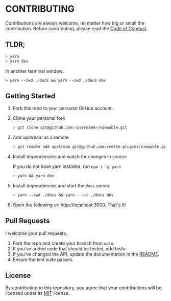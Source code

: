 # CONTRIBUTING

Contributions are always welcome, no matter how big or small the contribution. Before contributing, please read the [Code of Conduct](COC.md).

## TLDR;

```js
> yarn
> yarn dev
```

In another terminal window:

```
> yarn --cwd ./docs && yarn --cwd ./docs dev
```

## Getting Started

1. Fork this repo to your personal GitHub account.

1. Clone your personal fork

   ```sh
   > git clone git@github.com:<username>/viewable.git
   ```

1. Add upstream as a remote

   ```sh
   > git remote add upstream git@github.com:svelte-plugins/viewable.git
   ```


1. Install dependencies and watch for changes in source
   
   If you do not have yarn installed, run `npm i -g yarn`

   ```sh
   > yarn && yarn dev
   ```

1. Install dependencies and start the `docs` server

   ```sh
   > yarn --cwd ./docs && yarn --cwd ./docs dev
   ```

1. Open the following url http://localhost:3000. That's it!
   
## Pull Requests

I welcome your pull requests.

1. Fork the repo and create your branch from `main`.
2. If you've added code that should be tested, add tests.
3. If you've changed the API, update the documentation in the [README](README).
4. Ensure the test suite passes.

## License

By contributing to this repository, you agree that your contributions will be licensed
under its [MIT](LICENSE) license.
